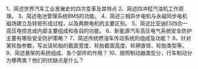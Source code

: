 
1、简述世界汽车工业发展史的四次变革及其特点
2、简述四冲程汽油机工作原理。
3、简述电池管理系统BMS的功能。
4、简述三相异步电机与永磁同步电机磁场建立及转矩形成过程，以及两款电机的主要区别。
5、简述比亚迪E5四合一高压电控总成内部主要组成和各自的功能。
6、新能源汽车高压电气系统安全防护主要有哪些安全防护策略？
7、简述传统燃油车传动系统的组成及功能？
8、针对某轮胎参数，写出该轮胎的截面宽度、轮胎截面高度、轮辋直径、轮胎类型等。
9、简述悬架的系统组成、各个部件的作用？
10、按照制动器类型分，行车制动分为哪两类？他们的优缺点是什么？